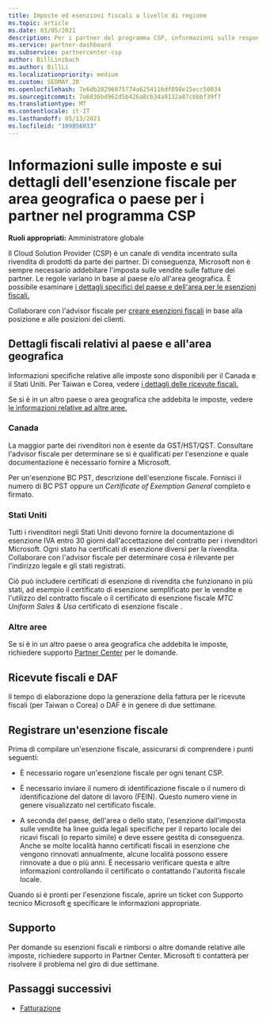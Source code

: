 ```yaml
---
title: Imposte ed esenzioni fiscali a livello di regione
ms.topic: article
ms.date: 03/05/2021
description: Per i partner del programma CSP, informazioni sulle responsabilità fiscali per area, su come inviare esenzioni fiscali per le vendite CSP e su come ottenere supporto per le domande fiscali.
ms.service: partner-dashboard
ms.subservice: partnercenter-csp
author: BillLinzbach
ms.author: BillLi
ms.localizationpriority: medium
ms.custom: SEOMAY.20
ms.openlocfilehash: 7e6db20296075774a6254116df898e15ecc50034
ms.sourcegitcommit: 7a6836bd962d5b426a8cb34a9132a87cbbbf39f7
ms.translationtype: MT
ms.contentlocale: it-IT
ms.lasthandoff: 05/13/2021
ms.locfileid: "109856033"
---
```

# <a name="read-about-taxes-and-tax-exemption-details-by-region-or-country-for-partners-in-the-csp-program"></a>Informazioni sulle imposte e sui dettagli dell'esenzione fiscale per area geografica o paese per i partner nel programma CSP

**Ruoli appropriati:** Amministratore globale

Il Cloud Solution Provider (CSP) è un canale di vendita incentrato sulla rivendita di prodotti da parte dei partner. Di conseguenza, Microsoft non è sempre necessario addebitare l'imposta sulle vendite sulle fatture dei partner. Le regole variano in base al paese e/o all'area geografica. È possibile esaminare [i dettagli specifici del paese e dell'area per le esenzioni fiscali.](#country-and-region-tax-details)

Collaborare con l'advisor fiscale per [creare esenzioni fiscali](#file-a-tax-exemption) in base alla posizione e alle posizioni dei clienti.

## <a name="country-and-region-tax-details"></a>Dettagli fiscali relativi al paese e all'area geografica

Informazioni specifiche relative alle imposte sono disponibili per il Canada e il Stati Uniti. Per Taiwan e Corea, vedere [i dettagli delle ricevute fiscali.](#tax-receipts-and-daf)

Se si è in un altro paese o area geografica che addebita le imposte, vedere [le informazioni relative ad altre aree.](#other-regions)


### <a name="canada"></a>Canada

La maggior parte dei rivenditori non è esente da GST/HST/QST. Consultare l'advisor fiscale per determinare se si è qualificati per l'esenzione e quale documentazione è necessario fornire a Microsoft.

Per un'esenzione BC PST, descrizione dell'esenzione fiscale. Fornisci il numero di BC PST oppure un *Certificate of Exemption General* completo e firmato.

### <a name="united-states"></a>Stati Uniti

Tutti i rivenditori negli Stati Uniti devono fornire la documentazione di esenzione IVA entro 30 giorni dall'accettazione del contratto per i rivenditori Microsoft. Ogni stato ha certificati di esenzione diversi per la rivendita. Collaborare con l'advisor fiscale per determinare cosa è rilevante per l'indirizzo legale e gli stati registrati.

Ciò può includere certificati di esenzione di  rivendita che funzionano in più stati, ad esempio il certificato di esenzione semplificato per le vendite e l'utilizzo del contratto fiscale o il certificato di esenzione fiscale *MTC Uniform Sales & Usa* certificato di esenzione fiscale . 

### <a name="other-regions"></a>Altre aree

Se si è in un altro paese o area geografica che addebita le imposte, richiedere supporto [Partner Center](#support) per le domande.

## <a name="tax-receipts-and-daf"></a>Ricevute fiscali e DAF

Il tempo di elaborazione dopo la generazione della fattura per le ricevute fiscali (per Taiwan o Corea) o DAF è in genere di due settimane.

## <a name="file-a-tax-exemption"></a>Registrare un'esenzione fiscale

Prima di compilare un'esenzione fiscale, assicurarsi di comprendere i punti seguenti:

- È necessario rogare un'esenzione fiscale per ogni tenant CSP.

- È necessario inviare il numero di identificazione fiscale o il numero di identificazione del datore di lavoro (FEIN). Questo numero viene in genere visualizzato nel certificato fiscale.

- A seconda del paese, dell'area o dello stato, l'esenzione dall'imposta sulle vendite ha linee guida legali specifiche per il reparto locale dei ricavi fiscali (o reparto simile) e deve essere gestita di conseguenza. Anche se molte località hanno certificati fiscali in esenzione che vengono rinnovati annualmente, alcune località possono essere rinnovate a due o più anni. È necessario verificare questa e altre informazioni controllando il certificato o contattando l'autorità fiscale locale.

Quando si è pronti per l'esenzione fiscale, aprire un ticket con Supporto tecnico Microsoft [e](https://partner.microsoft.com/dashboard/support/csp/servicerequests/create?stage=2&topicid=92930319-ced6-c18b-d7a6-d62b22d60aa5) specificare le informazioni appropriate.

## <a name="support"></a>Supporto

Per domande su esenzioni fiscali e rimborsi o altre domande relative alle imposte, richiedere supporto in Partner Center. Microsoft ti contatterà per risolvere il problema nel giro di due settimane.

## <a name="next-steps"></a>Passaggi successivi

- [Fatturazione](billing.md)
